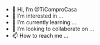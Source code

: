 - 👋 Hi, I’m @TiComproCasa
- 👀 I’m interested in ...
- 🌱 I’m currently learning ...
- 💞️ I’m looking to collaborate on ...
- 📫 How to reach me ...

<!---
TiComproCasa/TiComproCasa is a ✨ special ✨ repository because its `README.md` (this file) appears on your GitHub profile.
You can click the Preview link to take a look at your changes.
--->
